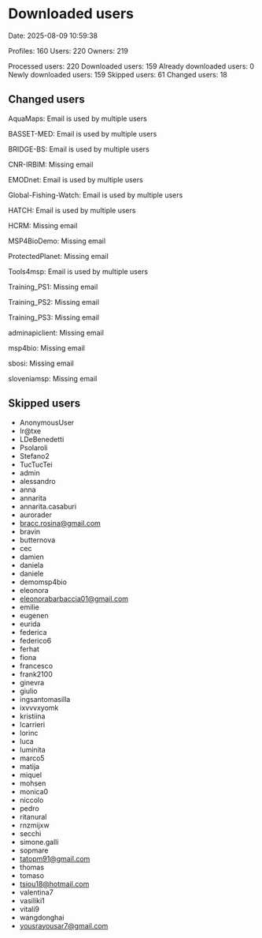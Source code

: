 # Downloaded users

Date: 2025-08-09 10:59:38

Profiles: 160
Users: 220
Owners: 219

Processed users: 220
Downloaded users: 159
Already downloaded users: 0
Newly downloaded users: 159
Skipped users: 61
Changed users: 18

## Changed users

AquaMaps: Email is used by multiple users

BASSET-MED: Email is used by multiple users

BRIDGE-BS: Email is used by multiple users

CNR-IRBIM: Missing email

EMODnet: Email is used by multiple users

Global-Fishing-Watch: Email is used by multiple users

HATCH: Email is used by multiple users

HCRM: Missing email

MSP4BioDemo: Missing email

ProtectedPlanet: Missing email

Tools4msp: Email is used by multiple users

Training_PS1: Missing email

Training_PS2: Missing email

Training_PS3: Missing email

adminapiclient: Missing email

msp4bio: Missing email

sbosi: Missing email

sloveniamsp: Missing email

## Skipped users

- AnonymousUser
- Ir@txe
- LDeBenedetti
- Psolaroli
- Stefano2
- TucTucTei
- admin
- alessandro
- anna
- annarita
- annarita.casaburi
- aurorader
- bracc.rosina@gmail.com
- bravin
- butternova
- cec
- damien
- daniela
- daniele
- demomsp4bio
- eleonora
- eleonorabarbaccia01@gmail.com
- emilie
- eugenen
- eurida
- federica
- federico6
- ferhat
- fiona
- francesco
- frank2100
- ginevra
- giulio
- ingsantomasilla
- ixvvvxyomk
- kristiina
- lcarrieri
- lorinc
- luca
- luminita
- marco5
- matija
- miquel
- mohsen
- monica0
- niccolo
- pedro
- ritanural
- rnzmijxw
- secchi
- simone.galli
- sopmare
- tatopm91@gmail.com
- thomas
- tomaso
- tsiou18@hotmail.com
- valentina7
- vasiliki1
- vitali9
- wangdonghai
- yousrayousar7@gmail.com
